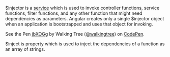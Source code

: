 $injector is a <a class="x-grid-item"  href='/slidedeck/#1. Overview/2 Core-Concepts/17. Servie' target="_blank">service</a> which is used to invoke controller functions, service functions, filter functions, and any other function that might need dependencies as parameters. Angular creates only a single $injector object when an application is bootstrapped and uses that object for invoking.

<p data-height="268" data-theme-id="0" data-slug-hash="jbXOGg" data-default-tab="result" data-user="walkingtree" class='codepen'>See the Pen <a href='http://codepen.io/walkingtree/pen/jbXOGg/'>jbXOGg</a> by Walking Tree (<a href='http://codepen.io/walkingtree'>@walkingtree</a>) on <a href='http://codepen.io'>CodePen</a>.</p>
<script async src="//assets.codepen.io/assets/embed/ei.js"></script>

 $inject is property which is used to inject the dependencies of a function as an array of strings.
 
